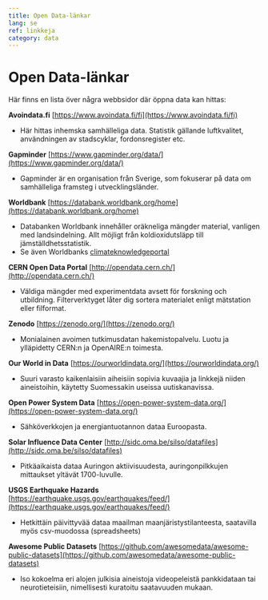 ```yaml
---
title: Open Data-länkar
lang: se
ref: linkkeja
category: data
---
```


# Open Data-länkar

Här finns en lista över några webbsidor där öppna data kan hittas:

**Avoindata.fi** [https://www.avoindata.fi/fi](https://www.avoindata.fi/fi)

- Här hittas inhemska samhälleliga data. Statistik gällande luftkvalitet, användningen av stadscyklar, fordonsregister etc.

**Gapminder** [https://www.gapminder.org/data/](https://www.gapminder.org/data/)

- Gapminder är en organisation från Sverige, som fokuserar på data om samhälleliga framsteg i utvecklingsländer.

**Worldbank** [https://databank.worldbank.org/home](https://databank.worldbank.org/home)

- Databanken Worldbank innehåller oräkneliga mängder material, vanligen med landsindelning. Allt möjligt från koldioxidutsläpp till jämställdhetsstatistik.
- Se även Worldbanks [climateknowledgeportal](https://climateknowledgeportal.worldbank.org/download-data)

**CERN Open Data Portal** [http://opendata.cern.ch/](http://opendata.cern.ch/)

- Väldiga mängder med experimentdata avsett för forskning och utbildning. Filterverktyget låter dig sortera materialet enligt mätstation eller filformat.

**Zenodo** [https://zenodo.org/](https://zenodo.org/)




- Monialainen avoimen tutkimusdatan hakemistopalvelu. Luotu ja ylläpidetty CERN:n ja OpenAIRE:n toimesta.

**Our World in Data** [https://ourworldindata.org/](https://ourworldindata.org/)

- Suuri varasto kaikenlaisiin aiheisiin sopivia kuvaajia ja linkkejä niiden aineistoihin, käytetty Suomessakin useissa uutiskanavissa.

**Open Power System Data** [https://open-power-system-data.org/](https://open-power-system-data.org/)

- Sähköverkkojen ja energiantuotannon dataa Euroopasta.

**Solar Influence Data Center** [http://sidc.oma.be/silso/datafiles](http://sidc.oma.be/silso/datafiles)

- Pitkäaikaista dataa Auringon aktiivisuudesta, auringonpilkkujen mittaukset yltävät 1700-luvulle.

**USGS Earthquake Hazards** [https://earthquake.usgs.gov/earthquakes/feed/](https://earthquake.usgs.gov/earthquakes/feed/)

- Hetkittäin päivittyvää dataa maailman maanjäristystilanteesta, saatavilla myös csv-muodossa (spreadsheets)

**Awesome Public Datasets** [https://github.com/awesomedata/awesome-public-datasets](https://github.com/awesomedata/awesome-public-datasets)

- Iso kokoelma eri alojen julkisia aineistoja videopeleistä pankkidataan tai neurotieteisiin, nimellisesti kuratoitu saatavuuden mukaan.
